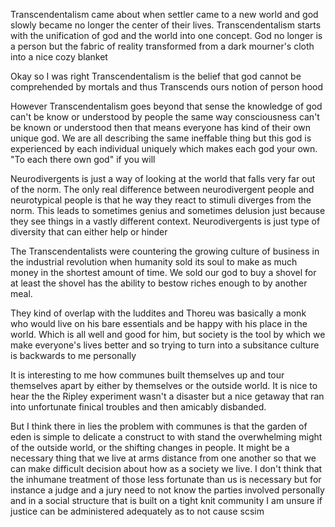 Transcendentalism came about when settler came to a new world and god slowly became no longer the center of their lives. 
Transcendentalism starts with the unification of god and the world into one concept. God no longer is a person but the fabric of reality transformed from a dark mourner's cloth into a nice cozy blanket

Okay so I was right Transcendentalism is the belief that god cannot be comprehended by mortals and thus Transcends ours notion of person hood

However Transcendentalism goes beyond that sense the knowledge of god can't be know or understood by people the same way consciousness can't be known or understood then that means everyone has kind of their own unique god. We are all describing the same ineffable thing but this god is experienced by each individual uniquely which makes each god your own. "To each there own god" if you will

Neurodivergents is just a way of looking at the world that falls very far out of the norm. The only real difference between neurodivergent people and neurotypical people is that he way they react to stimuli diverges from the norm. This leads to sometimes genius and sometimes delusion just because they see things in a vastly different context. Neurodivergents is just type of diversity that can either help or hinder

The Transcendentalists were countering the growing culture of business in the industrial revolution when humanity sold its soul to make as much money in the shortest amount of time. We sold our god to buy a shovel for at least the shovel has the ability to bestow riches enough to by another meal. 

They kind of overlap with the luddites and Thoreu was basically a monk who would live on his bare essentials and be happy with his place in the world. Which is all well and good for him, but society is the tool by which we make everyone's lives better and so trying to turn into a subsitance culture is backwards to me personally

It is interesting to me how communes built themselves up and tour themselves apart by either by themselves or the outside world. It is nice to hear the the Ripley experiment wasn't a disaster but a nice getaway that ran into unfortunate finical troubles and then amicably disbanded. 

But I think there in lies the problem with communes is that the garden of eden is simple to delicate a construct to with stand the overwhelming might of the outside world, or the shifting changes in people. It might be a necessary thing that we live at arms distance from one another so that we can make difficult decision about how as a society we live. I don't think that the inhumane treatment of those less fortunate than us is necessary but for instance a judge and a jury need to not know the parties involved personally and in a social structure that is built on a tight knit community I am unsure if justice can be administered adequately as to not cause scsim

